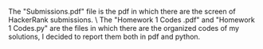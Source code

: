 The "Submissions.pdf" file is the pdf in which there are the screen of HackerRank submissions. \\
The "Homework 1 Codes .pdf"  and "Homework 1 Codes.py" are the files in which there are the organized codes of my solutions, I decided to report them both in pdf and python.

